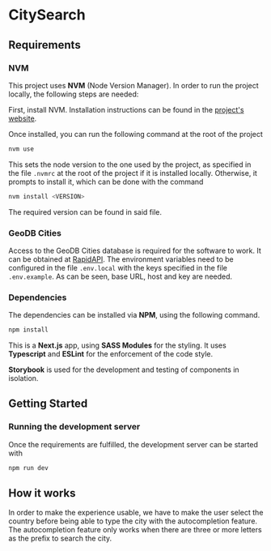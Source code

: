 # CitySearch

## Requirements

### NVM

This project uses **NVM** (Node Version Manager). In order to run the project locally, the following steps are needed:

First, install NVM. Installation instructions can be found in the [project's website](https://github.com/nvm-sh/nvm?tab=readme-ov-file#installing-and-updating).

Once installed, you can run the following command at the root of the project

```bash
nvm use
```

This sets the node version to the one used by the project, as specified in the file `.nvmrc` at the root of the project if it is installed locally. Otherwise, it prompts to install it, which can be done with the command

```bash
nvm install <VERSION>
```

The required version can be found in said file.

### GeoDB Cities

Access to the GeoDB Cities database is required for the software to work. It can be obtained at [RapidAPI](https://rapidapi.com/hub). The environment variables need to be configured in the file
`.env.local` with the keys specified in the file `.env.example`. As can be seen, base URL, host and key are needed.

### Dependencies

The dependencies can be installed via **NPM**, using the following command.

```bash
npm install
```

This is a **Next.js** app, using **SASS Modules** for the styling. It uses **Typescript** and **ESLint** for the enforcement of the code style.

**Storybook** is used for the development and testing of components in isolation.

## Getting Started

### Running the development server

Once the requirements are fulfilled, the development server can be started with

```bash
npm run dev
```

## How it works

In order to make the experience usable, we have to make the user select the country before being able to type the city with the autocompletion feature. The autocompletion feature only works when there are three or more letters as the prefix to search the city.

